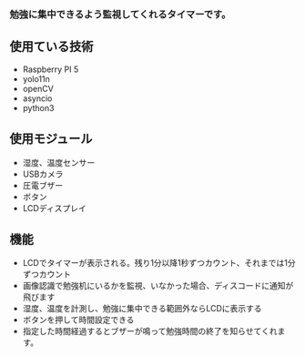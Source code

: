 ### 勉強に集中できるよう監視してくれるタイマーです。
## 使用ている技術
- Raspberry PI 5
- yolo11n
- openCV
- asyncio
- python3
## 使用モジュール
- 湿度、温度センサー
- USBカメラ
- 圧電ブザー
- ボタン
- LCDディスプレイ
## 機能
- LCDでタイマーが表示される。残り1分以降1秒ずつカウント、それまでは1分ずつカウント
- 画像認識で勉強机にいるかを監視、いなかった場合、ディスコードに通知が飛びます
- 湿度、温度を計測し、勉強に集中できる範囲外ならLCDに表示する
- ボタンを押して時間設定できる
- 指定した時間経過するとブザーが鳴って勉強時間の終了を知らせてくれます。
